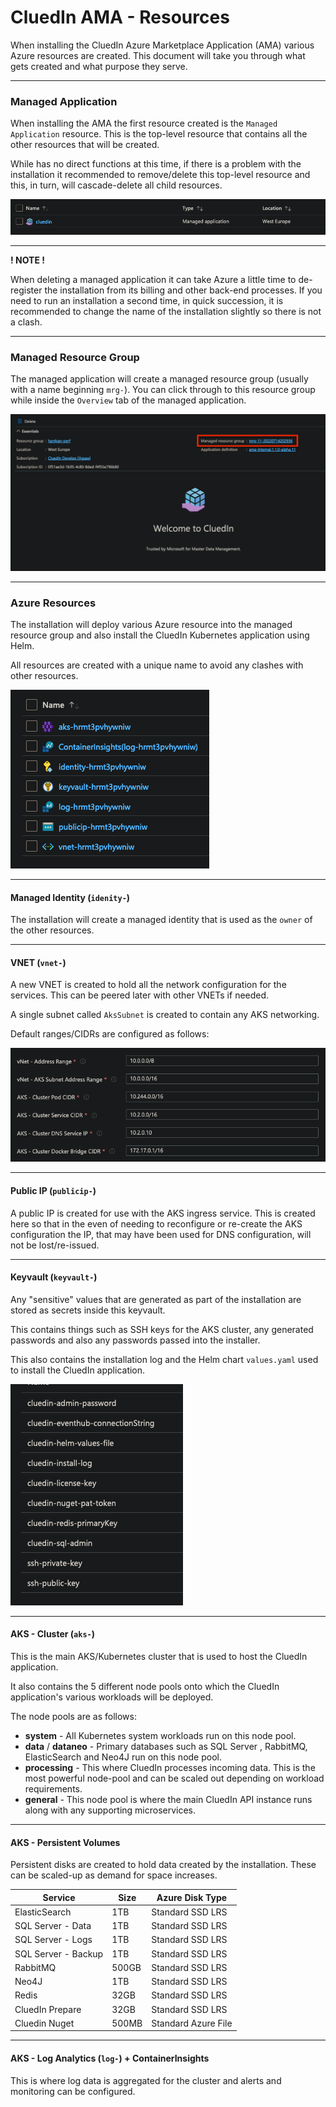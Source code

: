 # CluedIn AMA - Resources

When installing the CluedIn Azure Marketplace Application (AMA) various Azure resources are created.
This document will take you through what gets created and what purpose they serve.

---

### Managed Application

When installing the AMA the first resource created is the `Managed Application` resource.
This is the top-level resource that contains all the other resources that will be created.

While has no direct functions at this time, if there is a problem with the installation it recommended to remove/delete this top-level resource and this, in turn, will cascade-delete all child resources.

![img_1.png](../../../assets/images/ama/resources/img_1.png)


---
**! NOTE !**

When deleting a managed application it can take Azure a little time to de-register the installation from its billing and other back-end processes.
If you need to run an installation a second time, in quick succession, it is recommended to change the name of the installation slightly so there is not a clash.

---

### Managed Resource Group

The managed application will create a managed resource group (usually with a name beginning `mrg-`). You can click through to this resource group while inside the `Overview` tab of the managed application.

![img_2.png](../../../assets/images/ama/resources/img_2.png)

---

### Azure Resources

The installation will deploy various Azure resource into the managed resource group and also install the CluedIn Kubernetes application using Helm.

All resources are created with a unique name to avoid any clashes with other resources.

![example of Azure resources created](../../../assets/images/ama/resources/img.png)

---

#### Managed Identity (`idenity-`)

The installation will create a managed identity that is used as the `owner` of the other resources.

---

#### VNET (`vnet-`)

A new VNET is created to hold all the network configuration for the services. This can be peered later with other VNETs if needed.

A single subnet called `AksSubnet` is created to contain any AKS networking.

Default ranges/CIDRs are configured as follows:

![img_3.png](../../../assets/images/ama/resources/img_3.png)

---

#### Public IP (`publicip-`)

A public IP is created for use with the AKS ingress service.
This is created here so that in the even of needing to reconfigure or re-create the AKS configuration the IP, that may have been used for DNS configuration, will not be lost/re-issued.

---

#### Keyvault (`keyvault-`)

Any "sensitive" values that are generated as part of the installation are stored as secrets inside this keyvault.

This contains things such as SSH keys for the AKS cluster, any generated passwords and also any passwords passed into the installer.

This also contains the installation log and the Helm chart `values.yaml` used to install the CluedIn application.

![img_4.png](../../../assets/images/ama/resources/img_4.png)

---

#### AKS - Cluster (`aks-`)

This is the main AKS/Kubernetes cluster that is used to host the CluedIn application.

It also contains the 5 different node pools onto which the CluedIn application's various workloads will be deployed.

The node pools are as follows:

* **system** - All Kubernetes system workloads run on this node pool.
* **data** / **dataneo** - Primary databases such as SQL Server , RabbitMQ, ElasticSearch and Neo4J run on this node pool.
* **processing** - This where CluedIn processes incoming data. This is the most powerful node-pool and can be scaled out depending on workload requirements.
* **general** - This node pool is where the main CluedIn API instance runs along with any supporting microservices.

---

#### AKS - Persistent Volumes

Persistent disks are created to hold data created by the installation. These can be scaled-up as demand for space increases.

| Service             | Size  | Azure Disk Type     |
|---------------------|-------|---------------------|
| ElasticSearch       | 1TB   | Standard SSD LRS    |
| SQL Server - Data   | 1TB   | Standard SSD LRS    |
| SQL Server - Logs   | 1TB   | Standard SSD LRS    |
| SQL Server - Backup | 1TB   | Standard SSD LRS    |
| RabbitMQ            | 500GB | Standard SSD LRS    |
| Neo4J               | 1TB   | Standard SSD LRS    |
| Redis               | 32GB  | Standard SSD LRS    |
| CluedIn Prepare     | 32GB  | Standard SSD LRS    |
 | Cluedin Nuget       | 500MB | Standard Azure File |

---

#### AKS - Log Analytics (`log-`) + ContainerInsights

This is where log data is aggregated for the cluster and alerts and monitoring can be configured.